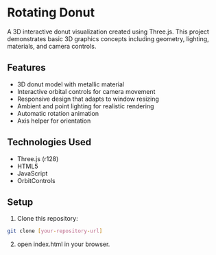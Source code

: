 # Rotating Donut

A 3D interactive donut visualization created using Three.js. This project
demonstrates basic 3D graphics concepts including geometry, lighting,
materials, and camera controls.

## Features

- 3D donut model with metallic material
- Interactive orbital controls for camera movement
- Responsive design that adapts to window resizing
- Ambient and point lighting for realistic rendering
- Automatic rotation animation
- Axis helper for orientation

## Technologies Used

- Three.js (r128)
- HTML5
- JavaScript
- OrbitControls

## Setup

1. Clone this repository:

```bash
git clone [your-repository-url]
```

2. open index.html in your browser.
